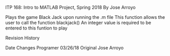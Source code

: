 ITP 168: Intro to MATLAB Project, Spring 2018
By Jose Arroyo

Plays the game Black Jack upon running the .m file
This function allows the user to call the function blackjack()
An integer value is required to be entered to this funtion to play


Revision History

Date        Changes         Programer
03/26/18    Original        Jose Arroyo
